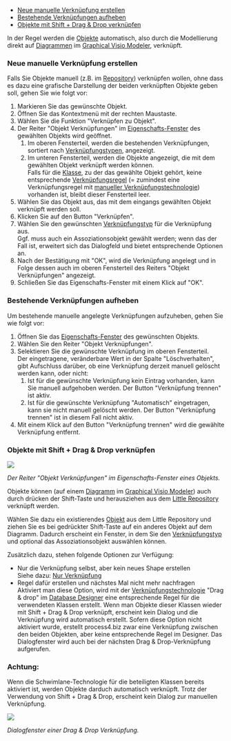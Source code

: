 -   [Neue manuelle Verknüpfung erstellen](#neue-manuelle-verknüpfung-erstellen)
-   [Bestehende Verknüpfungen
    aufheben](#bestehende-verknüpfungen-aufheben)
-   [Objekte mit Shift + Drag & Drop verknüpfen](#objekte-mit-shift--drag--drop-verknüpfen)
    

In der Regel werden die [Objekte](objekt) automatisch, also durch die
Modellierung direkt auf [Diagrammen](diagramm) im [Graphical Visio
Modeler](graphical-visio-modeler), verknüpft.

### Neue manuelle Verknüpfung erstellen

Falls Sie Objekte manuell (z.B. im [Repository](repository-de)) verknüpfen
wollen, ohne dass es dazu eine grafische Darstellung der beiden
verknüpften Objekte geben soll, gehen Sie wie folgt vor:

1.  Markieren Sie das gewünschte Objekt.
2.  Öffnen Sie das Kontextmenü mit der rechten Maustaste.
3.  Wählen Sie die Funktion "Verknüpfen zu Objekt".
4.  Der Reiter "Objekt Verknüpfungen" im
    [Eigenschafts-Fenster](eigenschaften-dialogfenster) des gewählten
    Objekts wird geöffnet.
    1.  Im oberen Fensterteil, werden die bestehenden Verknüpfungen,
        sortiert nach [Verknüpfungstypen](verknüpfungstypen), angezeigt.
    2.  Im unteren Fensterteil, werden die Objekte angezeigt, die mit
        dem gewählten Objekt verknüpft werden können.  
        Falls für die [Klasse](klasse), zu der das gewählte Objekt
        gehört, keine entsprechende
        [Verknüpfungsregel](verknüpfungsregeln) (= zumindest eine
        Verknüpfungsregel mit [manueller
        Verknüpfungstechnologie](verknüpfungstechnologien))
        vorhanden ist, bleibt dieser Fensterteil leer.
5.  Wählen Sie das Objekt aus, das mit dem eingangs gewählten Objekt
    verknüpft werden soll.
6.  Klicken Sie auf den Button "Verknüpfen".
7.  Wählen Sie den gewünschten [Verknüpfungstyp](verknüpfungstypen) für
    die Verknüpfung aus.  
    Ggf. muss auch ein Assoziationsobjekt gewählt werden; wenn das der
    Fall ist, erweitert sich das Dialogfeld und bietet entsprechende
    Optionen an.
8.  Nach der Bestätigung mit "OK", wird die Verknüpfung angelegt und in
    Folge dessen auch im oberen Fensterteil des Reiters "Objekt
    Verknüpfungen" angezeigt.
9.  Schließen Sie das Eigenschafts-Fenster mit einem Klick auf "OK".

### Bestehende Verknüpfungen aufheben

Um bestehende manuelle angelegte Verknüpfungen aufzuheben, gehen Sie wie
folgt vor:

1.  Öffnen Sie das [Eigenschafts-Fenster](eigenschaften-dialogfenster)
    des gewünschten Objekts.
2.  Wählen Sie den Reiter "Objekt Verknüpfungen".
3.  Selektieren Sie die gewünschte Verknüpfung im oberen Fensterteil.  
    Der eingetragene, veränderbare Wert in der Spalte "Löschverhalten",
    gibt Aufschluss darüber, ob eine Verknüpfung derzeit manuell
    gelöscht werden kann, oder nicht:
    1.  Ist für die gewünschte Verknüpfung kein Eintrag vorhanden, kann
        Sie manuell aufgehoben werden. Der Button "Verknüpfung trennen"
        ist aktiv.
    2.  Ist für die gewünschte Verknüpfung "Automatisch" eingetragen,
        kann sie nicht manuell gelöscht werden. Der Button "Verknüpfung
        trennen" ist in diesem Fall nicht aktiv.
4.  Mit einem Klick auf den Button "Verknüpfung trennen" wird die
    gewählte Verknüpfung entfernt.

### Objekte mit Shift + Drag & Drop verknüpfen


![](//images.ctfassets.net/utx1h0gfm1om/1JHMDR1WGoEaCM8yeQiWMM/91f339197fb441517f7fa9b6e0e85387/1018635.png)

*Der Reiter "Objekt Verknüpfungen" im Eigenschafts-Fenster eines
Objekts.*

Objekte können (auf einem [Diagramm](diagramm) im [Graphical Visio
Modeler](graphical-visio-modeler-de)) auch durch drücken der Shift-Taste
und herausziehen aus dem [Little
Repository](graphical-visio-modeler-de)
verknüpft werden.

Wählen Sie dazu ein existierendes [Objekt](objekt) aus dem Little
Repository und ziehen Sie es bei gedrückter Shift-Taste auf ein anderes
Objekt auf dem Diagramm. Dadurch erscheint ein Fenster, in dem Sie den
[Verknüpfungstyp](verknüpfungstypen) und optional das Assoziationsobjekt
auswählen können.

Zusätzlich dazu, stehen folgende Optionen zur Verfügung:

-   Nur die Verknüpfung selbst, aber kein neues Shape erstellen  
    Siehe dazu: [Nur Verknüpfung](verknüpfungstechnologien)
-   Regel dafür erstellen und nächstes Mal nicht mehr nachfragen  
    Aktiviert man diese Option, wird mit der
    [Verknüpfungstechnologie](verknüpfungstechnologien) "Drag & drop" im
    [Database Designer](database-designer-de) eine entsprechende Regel für
    die verwendeten Klassen erstellt. Wenn man Objekte dieser Klassen
    wieder mit Shift + Drag & Drop verknüpft, erscheint kein Dialog und
    die Verknüpfung wird automatisch erstellt. Sofern diese Option nicht
    aktiviert wurde, erstellt process4.biz zwar eine Verknüpfung
    zwischen den beiden Objekten, aber keine entsprechende Regel im
    Designer. Das Dialogfenster wird auch bei der nächsten Drag &
    Drop-Verknüpfung aufgerufen.  
      


<div class="warning">
  <h3>Achtung:</h3>

Wenn die Schwimlane-Technologie für die beteiligten Klassen bereits
aktiviert ist, werden Objekte darduch automatisch verknüpft. Trotz der
Verwendung von Shift + Drag & Drop, erscheint kein Dialog zur manuellen
Verknüpfung.

</div>

![](//images.ctfassets.net/utx1h0gfm1om/2zfKSHTcIQ4CCGAWSICYeG/945fb8d60bf863f1e2aaef2c6f323a98/1018631.png)

*Dialogfenster einer Drag & Drop Verknüpfung.*

